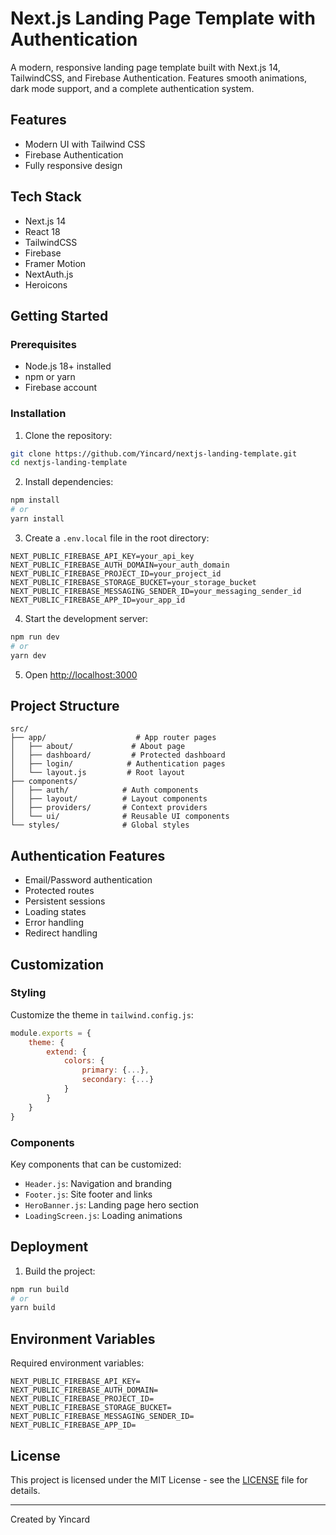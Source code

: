 # Next.js Landing Page Template with Authentication

A modern, responsive landing page template built with Next.js 14, TailwindCSS, and Firebase Authentication. Features smooth animations, dark mode support, and a complete authentication system.

## Features

- Modern UI with Tailwind CSS
- Firebase Authentication
- Fully responsive design

## Tech Stack

- Next.js 14
- React 18
- TailwindCSS
- Firebase
- Framer Motion
- NextAuth.js
- Heroicons

## Getting Started

### Prerequisites

- Node.js 18+ installed
- npm or yarn
- Firebase account

### Installation

1. Clone the repository:
```bash
git clone https://github.com/Yincard/nextjs-landing-template.git
cd nextjs-landing-template
```

2. Install dependencies:
```bash
npm install
# or
yarn install
```

3. Create a `.env.local` file in the root directory:
```env
NEXT_PUBLIC_FIREBASE_API_KEY=your_api_key
NEXT_PUBLIC_FIREBASE_AUTH_DOMAIN=your_auth_domain
NEXT_PUBLIC_FIREBASE_PROJECT_ID=your_project_id
NEXT_PUBLIC_FIREBASE_STORAGE_BUCKET=your_storage_bucket
NEXT_PUBLIC_FIREBASE_MESSAGING_SENDER_ID=your_messaging_sender_id
NEXT_PUBLIC_FIREBASE_APP_ID=your_app_id
```

4. Start the development server:
```bash
npm run dev
# or
yarn dev
```

5. Open [http://localhost:3000](http://localhost:3000)

## Project Structure

```
src/
├── app/                    # App router pages
│   ├── about/             # About page
│   ├── dashboard/         # Protected dashboard
│   ├── login/            # Authentication pages
│   └── layout.js         # Root layout
├── components/           
│   ├── auth/            # Auth components
│   ├── layout/          # Layout components
│   ├── providers/       # Context providers
│   └── ui/              # Reusable UI components
└── styles/              # Global styles
```

## Authentication Features

- Email/Password authentication
- Protected routes
- Persistent sessions
- Loading states
- Error handling
- Redirect handling

## Customization

### Styling

Customize the theme in `tailwind.config.js`:

```javascript
module.exports = {
    theme: {
        extend: {
            colors: {
                primary: {...},
                secondary: {...}
            }
        }
    }
}
```

### Components

Key components that can be customized:

- `Header.js`: Navigation and branding
- `Footer.js`: Site footer and links
- `HeroBanner.js`: Landing page hero section
- `LoadingScreen.js`: Loading animations

## Deployment

1. Build the project:
```bash
npm run build
# or
yarn build
```

## Environment Variables

Required environment variables:

```env
NEXT_PUBLIC_FIREBASE_API_KEY=
NEXT_PUBLIC_FIREBASE_AUTH_DOMAIN=
NEXT_PUBLIC_FIREBASE_PROJECT_ID=
NEXT_PUBLIC_FIREBASE_STORAGE_BUCKET=
NEXT_PUBLIC_FIREBASE_MESSAGING_SENDER_ID=
NEXT_PUBLIC_FIREBASE_APP_ID=
```

## License
This project is licensed under the MIT License - see the [LICENSE](LICENSE) file for details.

---

Created by Yincard
